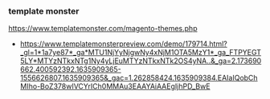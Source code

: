 ### template monster

https://www.templatemonster.com/magento-themes.php

- https://www.templatemonsterpreview.com/demo/179714.html?_gl=1*1a7ye87*_ga*MTU1NjYyNjgwNy4xNjM1OTA5MzY1*_ga_FTPYEGT5LY*MTYzNTkxNTg1Ny4yLjEuMTYzNTkxNTk2OS4yNA..&_ga=2.173690662.400592392.1635909365-1556626807.1635909365&_gac=1.262858424.1635909384.EAIaIQobChMIho-BoZ378wIVCYrICh0MMAu3EAAYAiAAEgIjhPD_BwE
